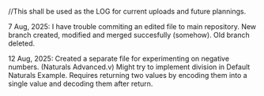 //This shall be used as the LOG for current uploads and future plannings.

7 Aug, 2025:
I have trouble commiting an edited file to main repository.
New branch created, modified and merged succesfully (somehow). Old branch deleted.

12 Aug, 2025:
Created a separate file for experimenting on negative numbers. (Naturals Advanced.v)
Might try to implement division in Default Naturals Example.
Requires returning two values by encoding them into a single value and decoding them after return.
